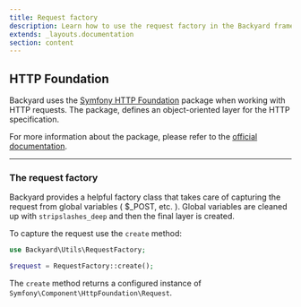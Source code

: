 ```yaml
---
title: Request factory
description: Learn how to use the request factory in the Backyard framework for WordPress.
extends: _layouts.documentation
section: content
---
```


## HTTP Foundation

Backyard uses the [Symfony HTTP Foundation](https://symfony.com/doc/current/components/http_foundation.html) package when working with HTTP requests. The package, defines an object-oriented layer for the HTTP specification.

For more information about the package, please refer to the [official documentation](https://symfony.com/doc/current/components/http_foundation.html).

<hr>

### The request factory

Backyard provides a helpful factory class that takes care of capturing the request from global variables ( $_POST, etc. ). Global variables are cleaned up with `stripslashes_deep` and then the final layer is created.

To capture the request use the `create` method:

```php
use Backyard\Utils\RequestFactory;

$request = RequestFactory::create();
```

The `create` method returns a configured instance of `Symfony\Component\HttpFoundation\Request`.
